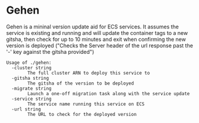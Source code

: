 # Gehen
Gehen is a mininal version update aid for ECS services. It assumes the service is existing and running and will update the container tags to a new gitsha, then check for up to 10 minutes and exit when confirming the new version is deployed ("Checks the Server header of the url response past the '-' key against the gitsha provided")


```
Usage of ./gehen:
  -cluster string
    	The full cluster ARN to deploy this service to
  -gitsha string
    	The gitsha of the version to be deployed
  -migrate string
    	Launch a one-off migration task along with the service update
  -service string
    	The service name running this service on ECS
  -url string
    	The URL to check for the deployed version
```
